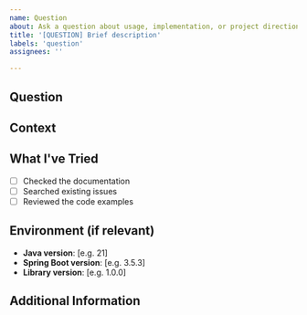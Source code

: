 ```yaml
---
name: Question
about: Ask a question about usage, implementation, or project direction
title: '[QUESTION] Brief description'
labels: 'question'
assignees: ''

---
```


## Question

<!-- What would you like to know? -->

## Context

<!-- Provide context about what you're trying to achieve -->

## What I've Tried

<!-- What have you already attempted? -->

- [ ] Checked the documentation
- [ ] Searched existing issues
- [ ] Reviewed the code examples

## Environment (if relevant)

- **Java version**: [e.g. 21]
- **Spring Boot version**: [e.g. 3.5.3]
- **Library version**: [e.g. 1.0.0]

## Additional Information

<!-- Any other details that might help us answer your question -->
